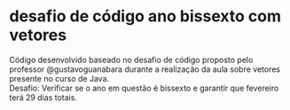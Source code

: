 # desafio de código ano bissexto com vetores
Código desenvolvido baseado no desafio de código proposto pelo professor @gustavoguanabara durante a realização da aula sobre vetores presente no curso de Java. <br/>
Desafio:  Verificar se o ano em questão é bissexto e garantir que fevereiro terá 29 dias totais.
